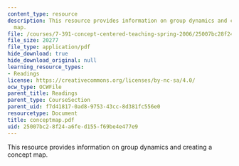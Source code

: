 ```yaml
---
content_type: resource
description: This resource provides information on group dynamics and creating a concept
  map.
file: /courses/7-391-concept-centered-teaching-spring-2006/25007bc28f24a6fed155f69be4e477e9_conceptmap.pdf
file_size: 20277
file_type: application/pdf
hide_download: true
hide_download_original: null
learning_resource_types:
- Readings
license: https://creativecommons.org/licenses/by-nc-sa/4.0/
ocw_type: OCWFile
parent_title: Readings
parent_type: CourseSection
parent_uid: f7d41817-0ad8-9753-43cc-8d381fc556e0
resourcetype: Document
title: conceptmap.pdf
uid: 25007bc2-8f24-a6fe-d155-f69be4e477e9
---
```

This resource provides information on group dynamics and creating a concept map.